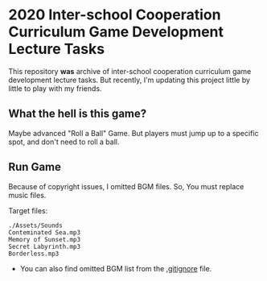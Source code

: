 # 2020 Inter-school Cooperation Curriculum Game Development Lecture Tasks

This repository **was** archive of inter-school cooperation curriculum game development lecture tasks. But recently, I'm updating this project little by little to play with my friends.  

## What the hell is this game?
Maybe advanced "Roll a Ball" Game. But players must jump up to a specific spot, and don't need to roll a ball.

## Run Game
Because of copyright issues, I omitted BGM files. So, You must replace music files.

Target files:
```
./Assets/Sounds
Conteminated Sea.mp3
Memory of Sunset.mp3
Secret Labyrinth.mp3
Borderless.mp3
```
 * You can also find omitted BGM list from the [.gitignore](.gitignore) file.
